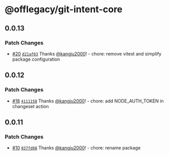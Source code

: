 # @offlegacy/git-intent-core

## 0.0.13
### Patch Changes



- [#20](https://github.com/offlegacy/git-intent/pull/20) [`d21af03`](https://github.com/offlegacy/git-intent/commit/d21af0370b1cbdebe9bfc29f336585a39a2e25a3) Thanks [@kangju2000](https://github.com/kangju2000)! - chore: remove vitest and simplify package configuration

## 0.0.12
### Patch Changes



- [#18](https://github.com/offlegacy/git-intent/pull/18) [`4111158`](https://github.com/offlegacy/git-intent/commit/4111158de2c47fabeffce8fcb8f54fb6b2152bb8) Thanks [@kangju2000](https://github.com/kangju2000)! - chore: add NODE_AUTH_TOKEN in changeset action

## 0.0.11
### Patch Changes



- [#10](https://github.com/offlegacy/git-intent/pull/10) [`037fd68`](https://github.com/offlegacy/git-intent/commit/037fd68ccd7181b43752b1196b79305c93c16c0a) Thanks [@kangju2000](https://github.com/kangju2000)! - chore: rename package
